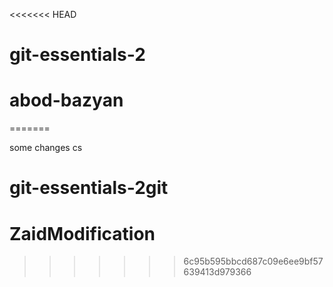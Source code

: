 <<<<<<< HEAD
# git-essentials-2
# abod-bazyan
=======

some changes
cs
# git-essentials-2git 
# ZaidModification 
>>>>>>> 6c95b595bbcd687c09e6ee9bf57639413d979366
